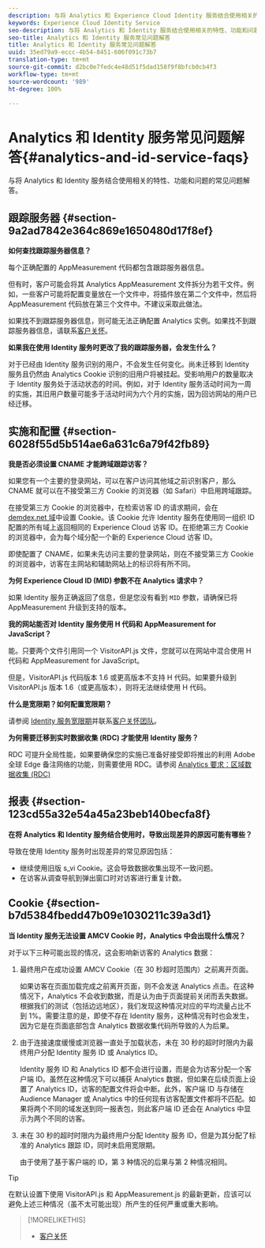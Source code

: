 ```yaml
---
description: 与将 Analytics 和 Experience Cloud Identity 服务结合使用相关的特性、功能和问题的常见问题解答。
keywords: Experience Cloud Identity Service
seo-description: 与将 Analytics 和 Identity 服务结合使用相关的特性、功能和问题的常见问题解答。
seo-title: Analytics 和 Identity 服务常见问题解答
title: Analytics 和 Identity 服务常见问题解答
uuid: 35ed79a9-eccc-4b54-8451-606f091c73b7
translation-type: tm+mt
source-git-commit: d2bc0e7fedc4e48d51f5dad158f9f8bfcb0cb4f3
workflow-type: tm+mt
source-wordcount: '989'
ht-degree: 100%

---
```



# Analytics 和 Identity 服务常见问题解答{#analytics-and-id-service-faqs}

与将 Analytics 和 Identity 服务结合使用相关的特性、功能和问题的常见问题解答。

## 跟踪服务器 {#section-9a2ad7842e364c869e1650480d17f8ef}

**如何查找跟踪服务器信息？**

每个正确配置的 AppMeasurement 代码都包含跟踪服务器信息。

但有时，客户可能会将其 Analytics AppMeasurement 文件拆分为若干文件。例如，一些客户可能将配置变量放在一个文件中，将插件放在第二个文件中，然后将 AppMeasurement 代码放在第三个文件中。不建议采取此做法。

如果找不到跟踪服务器信息，则可能无法正确配置 Analytics 实例。如果找不到跟踪服务器信息，请联系[客户关怀](https://helpx.adobe.com/cn/marketing-cloud/contact-support.html)。

**如果我在使用 Identity 服务时更改了我的跟踪服务器，会发生什么？**

对于已经由 Identity 服务识别的用户，不会发生任何变化。尚未迁移到 Identity 服务且仍然由 Analytics Cookie 识别的旧用户将被挂起。受影响用户的数量取决于 Identity 服务处于活动状态的时间。例如，对于 Identity 服务活动时间为一周的实施，其旧用户数量可能多于活动时间为六个月的实施，因为回访网站的用户已经迁移。

## 实施和配置 {#section-6028f55d5b514ae6a631c6a79f42fb89}

**我是否必须设置 CNAME 才能跨域跟踪访客？**

如果您有一个主要的登录网站，可以在客户访问其他域之前识别客户，那么 CNAME 就可以在不接受第三方 Cookie 的浏览器（如 Safari）中启用跨域跟踪。

在接受第三方 Cookie 的浏览器中，在检索访客 ID 的请求期间，会在 [demdex.net 域](https://docs.adobe.com/content/help/zh-Hans/audience-manager/user-guide/reference/demdex-calls.html)中设置 Cookie。该 Cookie 允许 Identity 服务在使用同一组织 ID 配置的所有域上返回相同的 Experience Cloud 访客 ID。在拒绝第三方 Cookie 的浏览器中，会为每个域分配一个新的 Experience Cloud 访客 ID。

即使配置了 CNAME，如果未先访问主要的登录网站，则在不接受第三方 Cookie 的浏览器中，访客在主网站和辅助网站上的标识将有所不同。

**为何 Experience Cloud ID (MID) 参数不在 Analytics 请求中？**

如果 Identity 服务正确返回了信息，但是您没有看到 `MID` 参数，请确保已将 AppMeasurement 升级到支持的版本。

**我的网站能否对 Identity 服务使用 H 代码和 AppMeasurement for JavaScript？**

能。只要两个文件引用同一个 VisitorAPI.js 文件，您就可以在网站中混合使用 H 代码和 AppMeasurement for JavaScript。

但是，VisitorAPI.js 代码版本 1.6 或更高版本不支持 H 代码。如果要升级到 VisitorAPI.js 版本 1.6（或更高版本），则将无法继续使用 H 代码。

**什么是宽限期？如何配置宽限期？**

请参阅 [Identity 服务宽限期](../reference/analytics-reference/grace-period.md)并联系[客户关怀团队](https://helpx.adobe.com/cn/marketing-cloud/contact-support.html)。

**为何需要迁移到实时数据收集 (RDC) 才能使用 Identity 服务？**

RDC 可提升全局性能，如果要确保您的实施已准备好接受即将推出的利用 Adobe 全球 Edge 备注网络的功能，则需要使用 RDC。请参阅 [Analytics 要求：区域数据收集 (RDC)](../reference/requirements.md#section-7d04bb013bc84a25bae3b148bc0ca25f)

## 报表 {#section-123cd55a32e54a45a23beb140becfa8f}

**在将 Analytics 和 Identity 服务结合使用时，导致出现差异的原因可能有哪些？**

导致在使用 Identity 服务时出现差异的常见原因包括：

* 继续使用旧版 s_vi Cookie。这会导致数据收集出现不一致问题。
* 在访客从调查导航到弹出窗口时对访客进行重复计数。

## Cookie {#section-b7d5384fbedd47b09e1030211c39a3d1}

**当 Identity 服务无法设置 AMCV Cookie 时，Analytics 中会出现什么情况？**

对于以下三种可能出现的情况，这会影响新访客的 Analytics 数据：

1. 最终用户在成功设置 AMCV Cookie（在 30 秒超时范围内）之前离开页面。

   如果访客在页面加载完成之前离开页面，则不会发送 Analytics 点击。在这种情况下，Analytics 不会收到数据，而是认为由于页面提前关闭而丢失数据。根据我们的测试（包括边远地区），我们发现这种情况对应的平均流量占比不到 1%。需要注意的是，即使不存在 Identity 服务，这种情况有时也会发生，因为它是在页面底部包含 Analytics 数据收集代码所导致的人为后果。

1. 由于连接速度缓慢或浏览器一直处于加载状态，未在 30 秒的超时时限内为最终用户分配 Identity 服务 ID 或 Analytics ID。

   Identity 服务 ID 和 Analytics ID 都不会进行设置，而是会为访客分配一个客户端 ID。虽然在这种情况下可以捕获 Analytics 数据，但如果在后续页面上设置了 Analytics ID，访客的配置文件将会中断。此外，客户端 ID 与存储在 Audience Manager 或 Analytics 中的任何现有访客配置文件都将不匹配。如果将两个不同的域发送到同一报表包，则此客户端 ID 还会在 Analytics 中显示为两个不同的访客。

1. 未在 30 秒的超时时限内为最终用户分配 Identity 服务 ID，但是为其分配了标准的 Analytics 跟踪 ID，同时未启用宽限期。

   由于使用了基于客户端的 ID，第 3 种情况的后果与第 2 种情况相同。

>[!TIP]
>
>在默认设置下使用 VisitorAPI.js 和 AppMeasurement.js 的最新更新，应该可以避免上述三种情况（虽不太可能出现）所产生的任何严重或重大影响。

>[!MORELIKETHIS]
>
>* [客户关怀](https://helpx.adobe.com/cn/marketing-cloud/contact-support.html)


